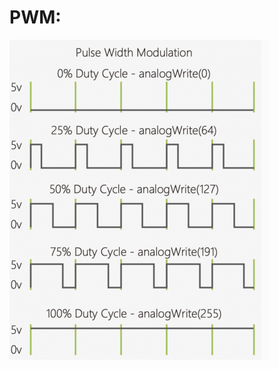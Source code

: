 # PWM:

<img src="../md_assets/image-20221205022742646.png" alt="image-20221205022742646" style="zoom:50%;" />